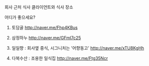 회사 근처 식사 클라이언트와 식사 장소

어디가 좋으세요?

1) 토담골
http://naver.me/Fhp4KBus

2) 삼정하누
http://naver.me/GFmI7c25

3) 일일향 : 회사옆 중식, 시그니처는 '어향동고'
http://naver.me/xTU8KgHh

4) 다복수산 : 조용한 일식집
http://naver.me/Ftg35Ncr